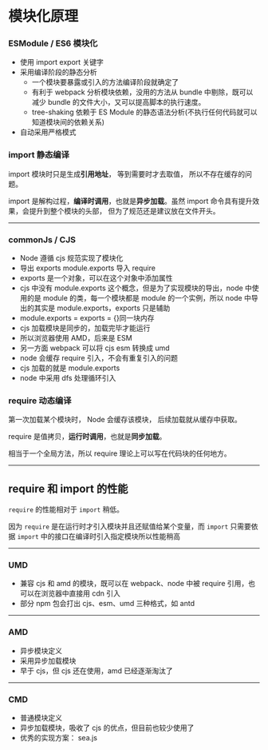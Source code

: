 # 模块化原理

### ESModule / ES6 模块化

- 使用 import export 关键字
- 采用编译阶段的静态分析
  - 一个模块要暴露或引入的方法编译阶段就确定了
  - 有利于 webpack 分析模块依赖，没用的方法从 bundle 中剔除，既可以减少 bundle 的文件大小，又可以提高脚本的执行速度。
  - tree-shaking 依赖于 ES Module 的静态语法分析(不执行任何代码就可以知道模块间的依赖关系)
- 自动采用严格模式

### import 静态编译

import 模块时只是生成**引用地址**， 等到需要时才去取值， 所以不存在缓存的问题。

import 是解构过程，**编译时调用**，也就是**异步加载**。虽然 import 命令具有提升效果，会提升到整个模块的头部， 但为了规范还是建议放在文件开头。

---

### commonJs / CJS

- Node 遵循 cjs 规范实现了模块化
- 导出 exports module.exports 导入 require
- exports 是一个对象，可以在这个对象中添加属性
- cjs 中没有 module.exports 这个概念，但是为了实现模块的导出，node 中使用的是 module 的类，每一个模块都是 module 的一个实例，所以 node 中导出的其实是 module.exports，exports 只是辅助
- module.exports = exports = {}同一块内存
- cjs 加载模块是同步的，加载完毕才能运行
- 所以浏览器使用 AMD，后来是 ESM
- 另一方面 webpack 可以将 cjs esm 转换成 umd
- node 会缓存 require 引入，不会有重复引入的问题
- cjs 加载的就是 module.exports
- node 中采用 dfs 处理循环引入

### require 动态编译

第一次加载某个模块时， Node 会缓存该模块， 后续加载就从缓存中获取。

require 是值拷贝，**运行时调用**，也就是**同步加载**。

相当于一个全局方法，所以 require 理论上可以写在代码块的任何地方。

---

## require 和 import 的性能

`require` 的性能相对于 `import` 稍低。

因为 `require` 是在运行时才引入模块并且还赋值给某个变量，而 `import` 只需要依据 `import` 中的接口在编译时引入指定模块所以性能稍高

---

### UMD

- 兼容 cjs 和 amd 的模块，既可以在 webpack、node 中被 require 引用，也可以在浏览器中直接用 cdn 引入
- 部分 npm 包会打出 cjs、esm、umd 三种格式，如 antd

---

### AMD

- 异步模块定义
- 采用异步加载模块
- 早于 cjs，但 cjs 还在使用，amd 已经逐渐淘汰了

---

### CMD

- 普通模块定义
- 异步加载模块，吸收了 cjs 的优点，但目前也较少使用了
- 优秀的实现方案： sea.js
